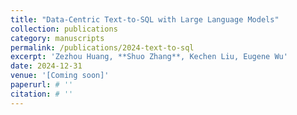 ```yaml
---
title: "Data-Centric Text-to-SQL with Large Language Models"
collection: publications
category: manuscripts
permalink: /publications/2024-text-to-sql
excerpt: 'Zezhou Huang, **Shuo Zhang**, Kechen Liu, Eugene Wu'
date: 2024-12-31
venue: '[Coming soon]'
paperurl: # ''
citation: # ''
---
```

